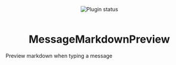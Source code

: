<div align="center">
    <img alt="Plugin status" src="https://img.shields.io/badge/plugin_status-unfinished-EF9A9A?style=for-the-badge&labelColor=263238">
</div>
<br/>
<div align="center">
    <h1>MessageMarkdownPreview</h1>
</div>

Preview markdown when typing a message

